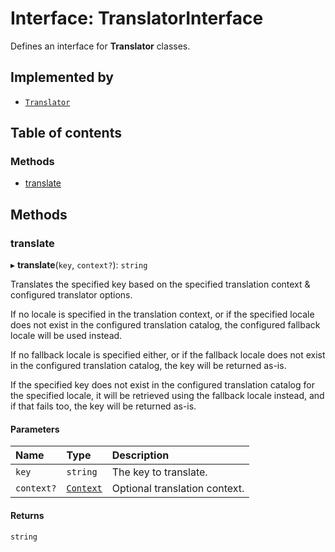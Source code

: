 # Interface: TranslatorInterface

Defines an interface for **Translator** classes.

## Implemented by

- [`Translator`](../classes/Translator.md)

## Table of contents

### Methods

- [translate](TranslatorInterface.md#translate)

## Methods

### translate

▸ **translate**(`key`, `context?`): `string`

Translates the specified key based on the specified translation context & configured translator options.

If no locale is specified in the translation context, or if the specified locale does not exist in the configured
translation catalog, the configured fallback locale will be used instead.

If no fallback locale is specified either, or if the fallback locale does not exist in the configured translation
catalog, the key will be returned as-is.

If the specified key does not exist in the configured translation catalog for the specified locale, it will
be retrieved using the fallback locale instead, and if that fails too, the key will be returned as-is.

#### Parameters

| Name | Type | Description |
| :------ | :------ | :------ |
| `key` | `string` | The key to translate. |
| `context?` | [`Context`](../README.md#context) | Optional translation context. |

#### Returns

`string`
